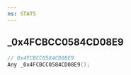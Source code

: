 ```yaml
---
ns: STATS
---
```

## _0x4FCBCC0584CD08E9

```c
// 0x4FCBCC0584CD08E9
Any _0x4FCBCC0584CD08E9();
```

